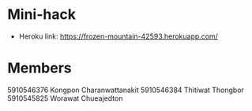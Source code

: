 # Mini-hack
* Heroku link: https://frozen-mountain-42593.herokuapp.com/

# Members
5910546376 Kongpon Charanwattanakit
5910546384 Thitiwat Thongbor
5910545825 Worawat Chueajedton
